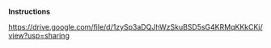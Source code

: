 **Instructions**

https://drive.google.com/file/d/1zySp3aDQJhWzSkuBSD5sG4KRMqKKkCKj/view?usp=sharing
